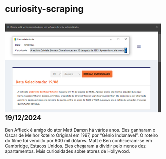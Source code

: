 # curiosity-scraping
![Budget](./execucao.png)
19/12/2024
-
Ben Affleck é amigo do ator Matt Damon há vários anos. Eles ganharam o Oscar de Melhor Roteiro Original em 1997, por “Gênio Indomável”. O roteiro do filme foi vendido por 600 mil dólares. Matt e Ben conheceram-se em Cambridge, Estados Unidos. Eles chegaram a dividir pelo menos dez apartamentos. Mais curiosidades sobre atores de Hollywood.

